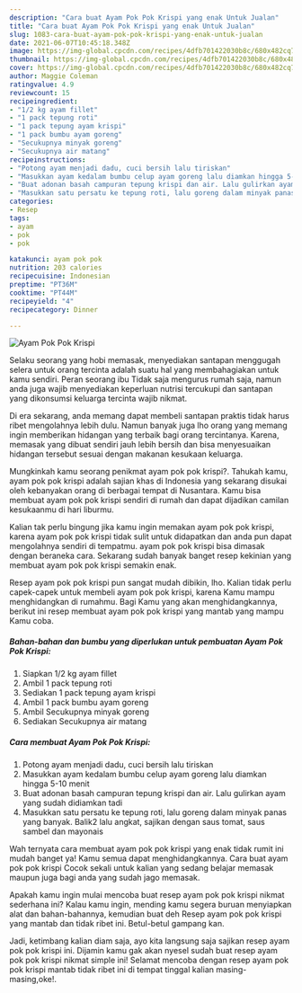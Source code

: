 ```yaml
---
description: "Cara buat Ayam Pok Pok Krispi yang enak Untuk Jualan"
title: "Cara buat Ayam Pok Pok Krispi yang enak Untuk Jualan"
slug: 1083-cara-buat-ayam-pok-pok-krispi-yang-enak-untuk-jualan
date: 2021-06-07T10:45:18.348Z
image: https://img-global.cpcdn.com/recipes/4dfb701422030b8c/680x482cq70/ayam-pok-pok-krispi-foto-resep-utama.jpg
thumbnail: https://img-global.cpcdn.com/recipes/4dfb701422030b8c/680x482cq70/ayam-pok-pok-krispi-foto-resep-utama.jpg
cover: https://img-global.cpcdn.com/recipes/4dfb701422030b8c/680x482cq70/ayam-pok-pok-krispi-foto-resep-utama.jpg
author: Maggie Coleman
ratingvalue: 4.9
reviewcount: 15
recipeingredient:
- "1/2 kg ayam fillet"
- "1 pack tepung roti"
- "1 pack tepung ayam krispi"
- "1 pack bumbu ayam goreng"
- "Secukupnya minyak goreng"
- "Secukupnya air matang"
recipeinstructions:
- "Potong ayam menjadi dadu, cuci bersih lalu tiriskan"
- "Masukkan ayam kedalam bumbu celup ayam goreng lalu diamkan hingga 5-10 menit"
- "Buat adonan basah campuran tepung krispi dan air. Lalu gulirkan ayam yang sudah didiamkan tadi"
- "Masukkan satu persatu ke tepung roti, lalu goreng dalam minyak panas yang banyak. Balik2 lalu angkat, sajikan dengan saus tomat, saus sambel dan mayonais"
categories:
- Resep
tags:
- ayam
- pok
- pok

katakunci: ayam pok pok 
nutrition: 203 calories
recipecuisine: Indonesian
preptime: "PT36M"
cooktime: "PT44M"
recipeyield: "4"
recipecategory: Dinner

---
```



![Ayam Pok Pok Krispi](https://img-global.cpcdn.com/recipes/4dfb701422030b8c/680x482cq70/ayam-pok-pok-krispi-foto-resep-utama.jpg)

Selaku seorang yang hobi memasak, menyediakan santapan menggugah selera untuk orang tercinta adalah suatu hal yang membahagiakan untuk kamu sendiri. Peran seorang ibu Tidak saja mengurus rumah saja, namun anda juga wajib menyediakan keperluan nutrisi tercukupi dan santapan yang dikonsumsi keluarga tercinta wajib nikmat.

Di era  sekarang, anda memang dapat membeli santapan praktis tidak harus ribet mengolahnya lebih dulu. Namun banyak juga lho orang yang memang ingin memberikan hidangan yang terbaik bagi orang tercintanya. Karena, memasak yang dibuat sendiri jauh lebih bersih dan bisa menyesuaikan hidangan tersebut sesuai dengan makanan kesukaan keluarga. 



Mungkinkah kamu seorang penikmat ayam pok pok krispi?. Tahukah kamu, ayam pok pok krispi adalah sajian khas di Indonesia yang sekarang disukai oleh kebanyakan orang di berbagai tempat di Nusantara. Kamu bisa membuat ayam pok pok krispi sendiri di rumah dan dapat dijadikan camilan kesukaanmu di hari liburmu.

Kalian tak perlu bingung jika kamu ingin memakan ayam pok pok krispi, karena ayam pok pok krispi tidak sulit untuk didapatkan dan anda pun dapat mengolahnya sendiri di tempatmu. ayam pok pok krispi bisa dimasak dengan beraneka cara. Sekarang sudah banyak banget resep kekinian yang membuat ayam pok pok krispi semakin enak.

Resep ayam pok pok krispi pun sangat mudah dibikin, lho. Kalian tidak perlu capek-capek untuk membeli ayam pok pok krispi, karena Kamu mampu menghidangkan di rumahmu. Bagi Kamu yang akan menghidangkannya, berikut ini resep membuat ayam pok pok krispi yang mantab yang mampu Kamu coba.

<!--inarticleads1-->

##### Bahan-bahan dan bumbu yang diperlukan untuk pembuatan Ayam Pok Pok Krispi:

1. Siapkan 1/2 kg ayam fillet
1. Ambil 1 pack tepung roti
1. Sediakan 1 pack tepung ayam krispi
1. Ambil 1 pack bumbu ayam goreng
1. Ambil Secukupnya minyak goreng
1. Sediakan Secukupnya air matang




<!--inarticleads2-->

##### Cara membuat Ayam Pok Pok Krispi:

1. Potong ayam menjadi dadu, cuci bersih lalu tiriskan
1. Masukkan ayam kedalam bumbu celup ayam goreng lalu diamkan hingga 5-10 menit
1. Buat adonan basah campuran tepung krispi dan air. Lalu gulirkan ayam yang sudah didiamkan tadi
1. Masukkan satu persatu ke tepung roti, lalu goreng dalam minyak panas yang banyak. Balik2 lalu angkat, sajikan dengan saus tomat, saus sambel dan mayonais




Wah ternyata cara membuat ayam pok pok krispi yang enak tidak rumit ini mudah banget ya! Kamu semua dapat menghidangkannya. Cara buat ayam pok pok krispi Cocok sekali untuk kalian yang sedang belajar memasak maupun juga bagi anda yang sudah jago memasak.

Apakah kamu ingin mulai mencoba buat resep ayam pok pok krispi nikmat sederhana ini? Kalau kamu ingin, mending kamu segera buruan menyiapkan alat dan bahan-bahannya, kemudian buat deh Resep ayam pok pok krispi yang mantab dan tidak ribet ini. Betul-betul gampang kan. 

Jadi, ketimbang kalian diam saja, ayo kita langsung saja sajikan resep ayam pok pok krispi ini. Dijamin kamu gak akan nyesel sudah buat resep ayam pok pok krispi nikmat simple ini! Selamat mencoba dengan resep ayam pok pok krispi mantab tidak ribet ini di tempat tinggal kalian masing-masing,oke!.

